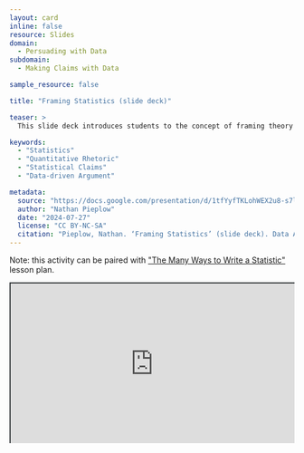 ```yaml
---
layout: card
inline: false
resource: Slides
domain:
  - Persuading with Data
subdomain:
  - Making Claims with Data

sample_resource: false

title: "Framing Statistics (slide deck)"

teaser: >
  This slide deck introduces students to the concept of framing theory from communication studies, and explores how framing theory can be applied to the communication of statistics. It asks students to identify frames of reference in both mathematical and rhetorical examples. The slide deck with instructor notes could be used as a reading or an activity, and can be paired with “The Many Ways to Write a Statistic” lesson plan.

keywords:
  - "Statistics"
  - "Quantitative Rhetoric"
  - "Statistical Claims"
  - "Data-driven Argument"

metadata:
  source: "https://docs.google.com/presentation/d/1tfYyfTKLohWEX2u8-s7louyPhrkVh2Gy/edit?usp=sharing&ouid=116941745404208628216&rtpof=true&sd=true"
  author: "Nathan Pieplow"
  date: "2024-07-27"
  license: "CC BY-NC-SA"
  citation: "Pieplow, Nathan. ‘Framing Statistics’ (slide deck). Data Advocacy 4 All, University of Colorado. 27 July 2024 "
---
```


Note: this activity can be paired with ["The Many Ways to Write a Statistic"](https://da4asandbox.github.io/curricularsite/cards/many-ways-to-write-a-statistic) lesson plan.

<div style="position: relative; padding-bottom: 56.25%; height: 0; overflow: hidden;"><iframe src="https://docs.google.com/presentation/d/1tfYyfTKLohWEX2u8-s7louyPhrkVh2Gy/edit?usp=sharing&ouid=116941745404208628216&rtpof=true&sd=true" width="100%" title="Framing Statistics (slide deck)" style="border:2px #323639 solid; position: absolute; top: 0; left: 0; right: 0; bottom: 0; height: 100%; max-width: 100%;"></iframe></div>

